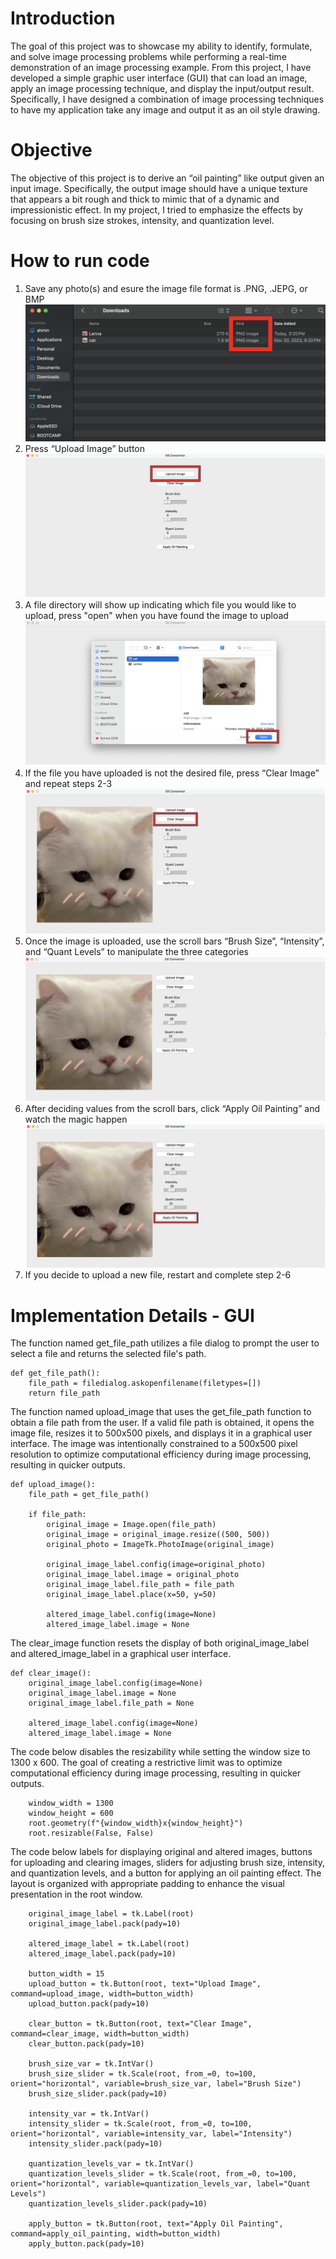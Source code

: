 # Introduction 
The goal of this project was to showcase my ability to identify, formulate, and solve image processing problems while performing a real-time demonstration of an image processing example. From this project, I have developed a simple graphic user interface (GUI) that can load an image, apply an image processing technique, and display the input/output result. Specifically, I have designed a combination of image processing techniques to have my application take any image and output it as an oil style drawing. 

# Objective 
The objective of this project is to derive an “oil painting” like output given an input image. Specifically, the output image should have a unique texture that appears a bit rough and thick to mimic that of a dynamic and impressionistic effect. In my project, I tried to emphasize the effects by focusing on brush size strokes, intensity, and quantization level. 

# How to run code
1. Save any photo(s) and esure the image file format is .PNG, .JEPG, or BMP
![graph](Images/ReadMe/SetUp_1.png)
2. Press “Upload Image” button
![graph](Images/ReadMe/SetUp_2.png)
3. A file directory will show up indicating which file you would like to upload, press "open" when you have found the image to upload
![graph](Images/ReadMe/SetUp_3.png)
4. If the file you have uploaded is not the desired file, press “Clear Image” and repeat steps 2-3
![graph](Images/ReadMe/SetUp_4.png)
5. Once the image is uploaded, use the scroll bars “Brush Size”, “Intensity”, and “Quant Levels” to manipulate the three categories
![graph](Images/ReadMe/SetUp_5.png)
6. After deciding values from the scroll bars, click “Apply Oil Painting” and watch the magic happen
![graph](Images/ReadMe/SetUp_6.png)
7. If you decide to upload a new file, restart and complete step 2-6

# Implementation Details - GUI
The function named get_file_path utilizes a file dialog to prompt the user to select a file and returns the selected file's path. 
```
def get_file_path():
    file_path = filedialog.askopenfilename(filetypes=[])
    return file_path
```

The function named upload_image that uses the get_file_path function to obtain a file path from the user. If a valid file path is obtained, it opens the image file, resizes it to 500x500 pixels, and displays it in a graphical user interface. The image was intentionally constrained to a 500x500 pixel resolution to optimize computational efficiency during image processing, resulting in quicker outputs. 
```
def upload_image():
    file_path = get_file_path()

    if file_path:
        original_image = Image.open(file_path)
        original_image = original_image.resize((500, 500))
        original_photo = ImageTk.PhotoImage(original_image)

        original_image_label.config(image=original_photo)
        original_image_label.image = original_photo
        original_image_label.file_path = file_path
        original_image_label.place(x=50, y=50)

        altered_image_label.config(image=None)
        altered_image_label.image = None
```

The clear_image function resets the display of both original_image_label and altered_image_label in a graphical user interface.
```
def clear_image():
    original_image_label.config(image=None)
    original_image_label.image = None
    original_image_label.file_path = None

    altered_image_label.config(image=None)
    altered_image_label.image = None

```

The code below disables the resizability while setting the window size to 1300 x 600. The goal of creating a restrictive limit was to optimize computational efficiency during image processing, resulting in quicker outputs. 
```
    window_width = 1300
    window_height = 600
    root.geometry(f"{window_width}x{window_height}")
    root.resizable(False, False)

```

The code below labels for displaying original and altered images, buttons for uploading and clearing images, sliders for adjusting brush size, intensity, and quantization levels, and a button for applying an oil painting effect. The layout is organized with appropriate padding to enhance the visual presentation in the root window.
```
    original_image_label = tk.Label(root)
    original_image_label.pack(pady=10)

    altered_image_label = tk.Label(root)
    altered_image_label.pack(pady=10)

    button_width = 15 
    upload_button = tk.Button(root, text="Upload Image", command=upload_image, width=button_width)
    upload_button.pack(pady=10)

    clear_button = tk.Button(root, text="Clear Image", command=clear_image, width=button_width)
    clear_button.pack(pady=10)

    brush_size_var = tk.IntVar()
    brush_size_slider = tk.Scale(root, from_=0, to=100, orient="horizontal", variable=brush_size_var, label="Brush Size")
    brush_size_slider.pack(pady=10)

    intensity_var = tk.IntVar()
    intensity_slider = tk.Scale(root, from_=0, to=100, orient="horizontal", variable=intensity_var, label="Intensity")
    intensity_slider.pack(pady=10)

    quantization_levels_var = tk.IntVar()
    quantization_levels_slider = tk.Scale(root, from_=0, to=100, orient="horizontal", variable=quantization_levels_var, label="Quant Levels")
    quantization_levels_slider.pack(pady=10)

    apply_button = tk.Button(root, text="Apply Oil Painting", command=apply_oil_painting, width=button_width)
    apply_button.pack(pady=10)
```
